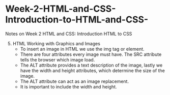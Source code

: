 # Week-2-HTML-and-CSS-Introduction-to-HTML-and-CSS-
Notes on Week 2 HTML and CSS: Introduction HTML to CSS

5. HTML Working with Graphics and Images
   - To insert an image in HTML we use the img tag or element.
   - There are four attributes every image must have. The SRC attribute tells the browser which      image load.
   - The ALT attribute provides a text description of the image, lastly we have the width and height attributes, which determine the size of the image.
   -  The ALT attribute can act as an image replacement.
   -  It is important to include the width and height.
